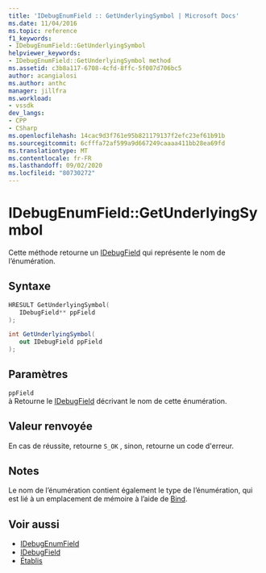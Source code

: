 ```yaml
---
title: 'IDebugEnumField :: GetUnderlyingSymbol | Microsoft Docs'
ms.date: 11/04/2016
ms.topic: reference
f1_keywords:
- IDebugEnumField::GetUnderlyingSymbol
helpviewer_keywords:
- IDebugEnumField::GetUnderlyingSymbol method
ms.assetid: c3b8a117-6708-4cfd-8ffc-5f007d706bc5
author: acangialosi
ms.author: anthc
manager: jillfra
ms.workload:
- vssdk
dev_langs:
- CPP
- CSharp
ms.openlocfilehash: 14cac9d3f761e95b821179137f2efc23ef61b91b
ms.sourcegitcommit: 6cfffa72af599a9d667249caaaa411bb28ea69fd
ms.translationtype: MT
ms.contentlocale: fr-FR
ms.lasthandoff: 09/02/2020
ms.locfileid: "80730272"
---
```

# <a name="idebugenumfieldgetunderlyingsymbol"></a>IDebugEnumField::GetUnderlyingSymbol
Cette méthode retourne un [IDebugField](../../../extensibility/debugger/reference/idebugfield.md) qui représente le nom de l’énumération.

## <a name="syntax"></a>Syntaxe

```cpp
HRESULT GetUnderlyingSymbol(
   IDebugField** ppField
);
```

```csharp
int GetUnderlyingSymbol(
   out IDebugField ppField
);
```

## <a name="parameters"></a>Paramètres
`ppField`\
à Retourne le [IDebugField](../../../extensibility/debugger/reference/idebugfield.md) décrivant le nom de cette énumération.

## <a name="return-value"></a>Valeur renvoyée
 En cas de réussite, retourne `S_OK` , sinon, retourne un code d'erreur.

## <a name="remarks"></a>Notes
 Le nom de l’énumération contient également le type de l’énumération, qui est lié à un emplacement de mémoire à l’aide de [Bind](../../../extensibility/debugger/reference/idebugbinder-bind.md).

## <a name="see-also"></a>Voir aussi
- [IDebugEnumField](../../../extensibility/debugger/reference/idebugenumfield.md)
- [IDebugField](../../../extensibility/debugger/reference/idebugfield.md)
- [Établis](../../../extensibility/debugger/reference/idebugbinder-bind.md)
